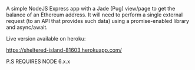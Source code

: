 A simple NodeJS Express app with a Jade (Pug) view/page to get the balance of an Ethereum address. It will need to perform a single external request (to an API that provides such data) using a promise-enabled library and async/await.

Live version available on heroku:

https://sheltered-island-81603.herokuapp.com/

P.S REQUIRES NODE 6.x.x
